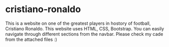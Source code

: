 # cristiano-ronaldo

This is a website on one of the greatest players in hostory of football, Cristiano Ronaldo.
This website uses HTML, CSS, Bootstrap.
You can easily navigate through different sections from the navbar.
Please check my cade from the attached files :)
